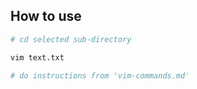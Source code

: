 
## How to use

```bash
# cd selected sub-directory

vim text.txt

# do instructions from 'vim-commands.md'
```
